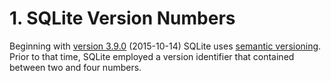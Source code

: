 # 1\. SQLite Version Numbers



Beginning with [version 3\.9\.0](releaselog/3_9_0.html) (2015\-10\-14\) SQLite uses 
[semantic versioning](http://semver.org).
Prior to that time, SQLite employed a version identifier that
contained between two and four numbers.



